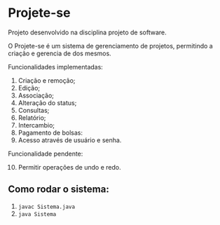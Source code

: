 # Projete-se
Projeto desenvolvido na disciplina projeto de software.

O Projete-se é um sistema de gerenciamento de projetos, permitindo a criação e gerencia de dos mesmos.

Funcionalidades implementadas:

1) Criação e remoção;
2) Edição;
3) Associação;
4) Alteração do status;
5) Consultas;
6) Relatório;
7) Intercambio;
8) Pagamento de bolsas:
9) Acesso através de usuário e senha.

Funcionalidade pendente:

10) Permitir operações de undo e redo.

## Como rodar o sistema:

1. ```javac Sistema.java```
2. ```java Sistema```
